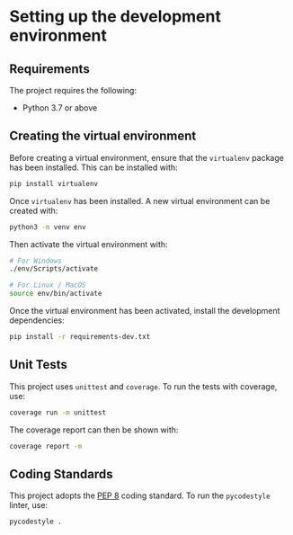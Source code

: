 # Setting up the development environment

## Requirements

The project requires the following:

* Python 3.7 or above

## Creating the virtual environment

Before creating a virtual environment, ensure that the `virtualenv` package has been installed. This can be installed with:

```bash
pip install virtualenv
```

Once `virtualenv` has been installed. A new virtual environment can be created with:

```bash
python3 -m venv env
```

Then activate the virtual environment with:

```bash
# For Windows
./env/Scripts/activate

# For Linux / MacOS
source env/bin/activate
```

Once the virtual environment has been activated, install the development dependencies:

```bash
pip install -r requirements-dev.txt
```

## Unit Tests

This project uses `unittest` and `coverage`. To run the tests with coverage, use:

```bash
coverage run -m unittest
```

The coverage report can then be shown with:

```bash
coverage report -m
```

## Coding Standards

This project adopts the [PEP 8](https://www.python.org/dev/peps/pep-0008/) coding standard. To run the `pycodestyle` linter, use:

```bash
pycodestyle .
```
